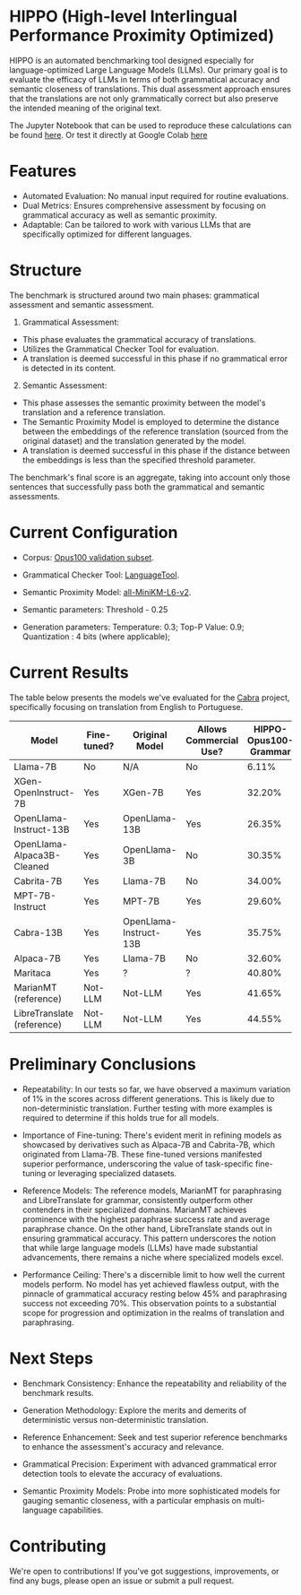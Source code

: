 # HIPPO (High-level Interlingual Performance Proximity Optimized)

HIPPO is an automated benchmarking tool designed especially for language-optimized Large Language Models (LLMs). Our primary goal is to evaluate the efficacy of LLMs in terms of both grammatical accuracy and semantic closeness of translations. This dual assessment approach ensures that the translations are not only grammatically correct but also preserve the intended meaning of the original text.

The Jupyter Notebook that can be used to reproduce these calculations can be found [here](https://github.com/gustrd/hippo/blob/main/notebooks/hippo_benchmark_colab.ipynb). Or test it directly at Google Colab [here](https://colab.research.google.com/drive/1lvfepa5fwTkap6oYb7IlJkUqn4yR4FHB?usp=sharing)

# Features

- Automated Evaluation: No manual input required for routine evaluations.
- Dual Metrics: Ensures comprehensive assessment by focusing on grammatical accuracy as well as semantic proximity.
- Adaptable: Can be tailored to work with various LLMs that are specifically optimized for different languages.

# Structure

The benchmark is structured around two main phases: grammatical assessment and semantic assessment.

1. Grammatical Assessment:

- This phase evaluates the grammatical accuracy of translations.
- Utilizes the Grammatical Checker Tool for evaluation.
- A translation is deemed successful in this phase if no grammatical error is detected in its content.

2. Semantic Assessment:

- This phase assesses the semantic proximity between the model's translation and a reference translation.
- The Semantic Proximity Model is employed to determine the distance between the embeddings of the reference translation (sourced from the original dataset) and the translation generated by the model.
- A translation is deemed successful in this phase if the distance between the embeddings is less than the specified threshold parameter.

The benchmark's final score is an aggregate, taking into account only those sentences that successfully pass both the grammatical and semantic assessments.

# Current Configuration

- Corpus: [Opus100 validation subset](https://huggingface.co/datasets/opus100/viewer/en-pt/validation).
- Grammatical Checker Tool: [LanguageTool](https://github.com/languagetool-org/languagetool).
- Semantic Proximity Model: [all-MiniKM-L6-v2](https://huggingface.co/sentence-transformers/all-MiniLM-L6-v2).

- Semantic parameters:
Threshold - 0.25

- Generation parameters:
Temperature: 0.3;
Top-P Value: 0.9;
Quantization : 4 bits (where applicable);

# Current Results

The table below presents the models we've evaluated for the [Cabra](https://github.com/gustrd/cabra) project, specifically focusing on translation from English to Portuguese.

| Model | Fine-tuned? | Original Model | Allows Commercial Use? |HIPPO-Opus100-Grammar | HIPPO-Opus100-Paraphrase | HIPPO-Opus100-Combined |
|-------|-------------|----------------|------------------------|----------------------|--------------------------|------------------------|
| Llama-7B | No | N/A | No | 6.11% | 8.91% | 2.10% |
| XGen-OpenInstruct-7B | Yes | XGen-7B | Yes | 32.20% | 29.90% | 8.50% |
| OpenLlama-Instruct-13B | Yes | OpenLlama-13B | Yes | 26.35% | 32.50% | 8.75% |
| OpenLlama-Alpaca3B-Cleaned | Yes | OpenLlama-3B | No | 30.35% | 30.90% | 10.00% |
| Cabrita-7B | Yes | Llama-7B | No | 34.00% | 33.85% | 10.60% |
| MPT-7B-Instruct | Yes | MPT-7B | Yes | 29.60% | 41.80% | 11.85% |
| Cabra-13B | Yes | OpenLlama-Instruct-13B | Yes | 35.75% | 37.75% | 12.40% |
| Alpaca-7B | Yes | Llama-7B | No | 32.60% | 46.30% | 15.25% |
| Maritaca | Yes | ? | ? | 40.80% | 59.50% | 23.15% | 
| MarianMT (reference) | Not-LLM | Not-LLM | Yes | 41.65% | 69.35% | 26.80% |
| LibreTranslate (reference) | Not-LLM | Not-LLM | Yes | 44.55% | 66.40% | 27.90% |

# Preliminary Conclusions

- Repeatability: In our tests so far, we have observed a maximum variation of 1% in the scores across different generations. This is likely due to non-deterministic translation. Further testing with more examples is required to determine if this holds true for all models.

- Importance of Fine-tuning: There's evident merit in refining models as showcased by derivatives such as Alpaca-7B and Cabrita-7B, which originated from Llama-7B. These fine-tuned versions manifested superior performance, underscoring the value of task-specific fine-tuning or leveraging specialized datasets.

- Reference Models: The reference models, MarianMT for paraphrasing and LibreTranslate for grammar, consistently outperform other contenders in their specialized domains. MarianMT achieves prominence with the highest paraphrase success rate and average paraphrase chance. On the other hand, LibreTranslate stands out in ensuring grammatical accuracy. This pattern underscores the notion that while large language models (LLMs) have made substantial advancements, there remains a niche where specialized models excel.

- Performance Ceiling: There's a discernible limit to how well the current models perform. No model has yet achieved flawless output, with the pinnacle of grammatical accuracy resting below 45% and paraphrasing success not exceeding 70%. This observation points to a substantial scope for progression and optimization in the realms of translation and paraphrasing.

# Next Steps

- Benchmark Consistency: Enhance the repeatability and reliability of the benchmark results.

- Generation Methodology: Explore the merits and demerits of deterministic versus non-deterministic translation.

- Reference Enhancement: Seek and test superior reference benchmarks to enhance the assessment's accuracy and relevance.

- Grammatical Precision: Experiment with advanced grammatical error detection tools to elevate the accuracy of evaluations.

- Semantic Proximity Models: Probe into more sophisticated models for gauging semantic closeness, with a particular emphasis on multi-language capabilities.

# Contributing

We're open to contributions! If you've got suggestions, improvements, or find any bugs, please open an issue or submit a pull request.

